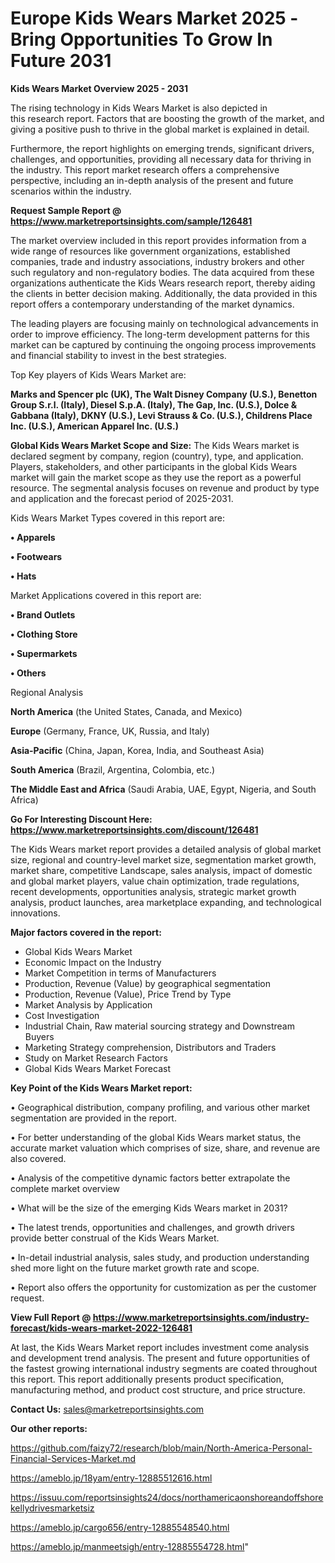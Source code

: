 # Europe Kids Wears Market 2025 -Bring Opportunities To Grow In Future 2031

<Strong> Kids Wears Market Overview 2025 - 2031</strong>

The rising technology in Kids Wears Market is also depicted in this research report. Factors that are boosting the growth of the market, and giving a positive push to thrive in the global market is explained in detail.

Furthermore, the report highlights on emerging trends, significant drivers, challenges, and opportunities, providing all necessary data for thriving in the industry. This report market research offers a comprehensive perspective, including an in-depth analysis of the present and future scenarios within the industry.

<strong>Request Sample Report @ <a href=https://www.marketreportsinsights.com/sample/126481>https://www.marketreportsinsights.com/sample/126481</a></strong>

The market overview included in this report provides information from a wide range of resources like government organizations, established companies, trade and industry associations, industry brokers and other such regulatory and non-regulatory bodies. The data acquired from these organizations authenticate the Kids Wears research report, thereby aiding the clients in better decision making. Additionally, the data provided in this report offers a contemporary understanding of the market dynamics.

The leading players are focusing mainly on technological advancements in order to improve efficiency. The long-term development patterns for this market can be captured by continuing the ongoing process improvements and financial stability to invest in the best strategies.

Top Key players of Kids Wears Market are:

<strong>Marks and Spencer plc (UK), The Walt Disney Company (U.S.), Benetton Group S.r.l. (Italy), Diesel S.p.A. (Italy), The Gap, Inc. (U.S.), Dolce & Gabbana (Italy), DKNY (U.S.), Levi Strauss & Co. (U.S.), Childrens Place Inc. (U.S.), American Apparel Inc. (U.S.)</strong>

<strong><b>Global Kids Wears Market Scope and Size:</b></strong>
The Kids Wears market is declared segment by company, region (country), type, and application. Players, stakeholders, and other participants in the global Kids Wears market will gain the market scope as they use the report as a powerful resource. The segmental analysis focuses on revenue and product by type and application and the forecast period of 2025-2031.

Kids Wears Market Types covered in this report are:

<strong>• Apparels

• Footwears

• Hats</strong>

Market Applications covered in this report are:

<strong>• Brand Outlets

• Clothing Store

• Supermarkets

• Others</strong> 

Regional Analysis

<strong>North America</strong> (the United States, Canada, and Mexico)

<strong>Europe</strong> (Germany, France, UK, Russia, and Italy)

<strong>Asia-Pacific</strong> (China, Japan, Korea, India, and Southeast Asia)

<strong>South America</strong> (Brazil, Argentina, Colombia, etc.)

<strong>The Middle East and Africa</strong> (Saudi Arabia, UAE, Egypt, Nigeria, and South Africa)

<strong>Go For Interesting Discount Here: <a href=https://www.marketreportsinsights.com/discount/126481>https://www.marketreportsinsights.com/discount/126481</a></strong>

The Kids Wears market report provides a detailed analysis of global market size, regional and country-level market size, segmentation market growth, market share, competitive Landscape, sales analysis, impact of domestic and global market players, value chain optimization, trade regulations, recent developments, opportunities analysis, strategic market growth analysis, product launches, area marketplace expanding, and technological innovations.

<strong><b>Major factors covered in the report:</b></strong>
<ul>
  <li>Global Kids Wears Market </li>
  <li>Economic Impact on the Industry</li>
  <li>Market Competition in terms of Manufacturers</li>
  <li>Production, Revenue (Value) by geographical segmentation</li>
  <li>Production, Revenue (Value), Price Trend by Type</li>
  <li>Market Analysis by Application</li>
  <li>Cost Investigation</li>
  <li>Industrial Chain, Raw material sourcing strategy and Downstream Buyers</li>
  <li>Marketing Strategy comprehension, Distributors and Traders</li>
  <li>Study on Market Research Factors</li>
  <li>Global Kids Wears Market Forecast</li>
</ul>

<strong><b>Key Point of the Kids Wears Market report:</b></strong>

• Geographical distribution, company profiling, and various other market segmentation are provided in the report.

• For better understanding of the global Kids Wears market status, the accurate market valuation which comprises of size, share, and revenue are also covered.

• Analysis of the competitive dynamic factors better extrapolate the complete market overview

• What will be the size of the emerging Kids Wears market in 2031?

• The latest trends, opportunities and challenges, and growth drivers provide better construal of the Kids Wears Market.

• In-detail industrial analysis, sales study, and production understanding shed more light on the future market growth rate and scope.

• Report also offers the opportunity for customization as per the customer request.

<strong><b>View Full Report @ <a href=https://www.marketreportsinsights.com/industry-forecast/kids-wears-market-2022-126481>https://www.marketreportsinsights.com/industry-forecast/kids-wears-market-2022-126481</a></b></strong>


At last, the Kids Wears Market report includes investment come analysis and development trend analysis. The present and future opportunities of the fastest growing international industry segments are coated throughout this report. This report additionally presents product specification, manufacturing method, and product cost structure, and price structure.

<strong>Contact Us:</strong>
sales@marketreportsinsights.com

<strong>Our other reports:</strong>

<a href=https://github.com/faizy72/research/blob/main/North-America-Personal-Financial-Services-Market.md>https://github.com/faizy72/research/blob/main/North-America-Personal-Financial-Services-Market.md</a>

<a href=https://ameblo.jp/18yam/entry-12885512616.html>https://ameblo.jp/18yam/entry-12885512616.html</a>

<a href=https://issuu.com/reportsinsights24/docs/northamericaonshoreandoffshorekellydrivesmarketsiz>https://issuu.com/reportsinsights24/docs/northamericaonshoreandoffshorekellydrivesmarketsiz</a>

<a href=https://ameblo.jp/cargo656/entry-12885548540.html>https://ameblo.jp/cargo656/entry-12885548540.html</a>

<a href=https://ameblo.jp/manmeetsigh/entry-12885554728.html>https://ameblo.jp/manmeetsigh/entry-12885554728.html</a>"
